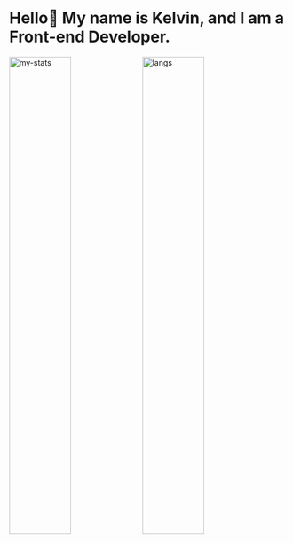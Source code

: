 # Hello👋 My name is Kelvin, and I am a Front-end Developer.

<img align="left" width="47%" alt="my-stats" src="https://github-readme-stats.vercel.app/api?username=talesofcarter&show_icons=true" />
<img align="left" width="47%" alt="langs" src="https://github-readme-stats.vercel.app/api/top-langs/?username=talesofcarter&layout=compact" />
